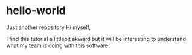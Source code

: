 # hello-world
Just another repository
Hi myself,

I find this tutorial a littlebit akward but it will be interesting to understand what my team is doing with this software.
